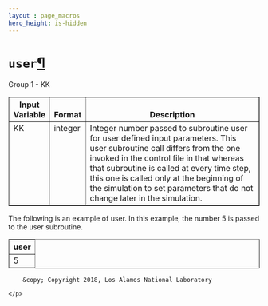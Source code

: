 ```yaml
---
layout : page_macros
hero_height: is-hidden
---
```


<h1><code class="docutils literal notranslate"><span class="pre">user</span></code><a class="headerlink" href="#user" title="Permalink to this headline">¶</a></h1>
<p>Group 1 - KK</p>
<table border="1" class="docutils">
<colgroup>
<col width="4%" />
<col width="3%" />
<col width="93%" />
</colgroup>
<thead valign="bottom">
<tr class="row-odd"><th class="head">Input Variable</th>
<th class="head">Format</th>
<th class="head">Description</th>
</tr>
</thead>
<tbody valign="top">
<tr class="row-even"><td>KK</td>
<td>integer</td>
<td>Integer number passed to subroutine user for user defined input parameters. This user subroutine call differs from the one invoked in the control file in that whereas that subroutine is called at every time step, this one is called only at the beginning of the simulation to set parameters that do not change later in the simulation.</td>
</tr>
</tbody>
</table>
<p>The following is an example of user. In this example, the number 5 is passed to the user subroutine.</p>
<table border="1" class="docutils">
<colgroup>
<col width="100%" />
</colgroup>
<thead valign="bottom">
<tr class="row-odd"><th class="head">user</th>
</tr>
</thead>
<tbody valign="top">
<tr class="row-even"><td>5</td>
</tr>
</tbody>
</table>
  <div role="contentinfo">
    <p>
        
        &copy; Copyright 2018, Los Alamos National Laboratory

    </p>
  </div>